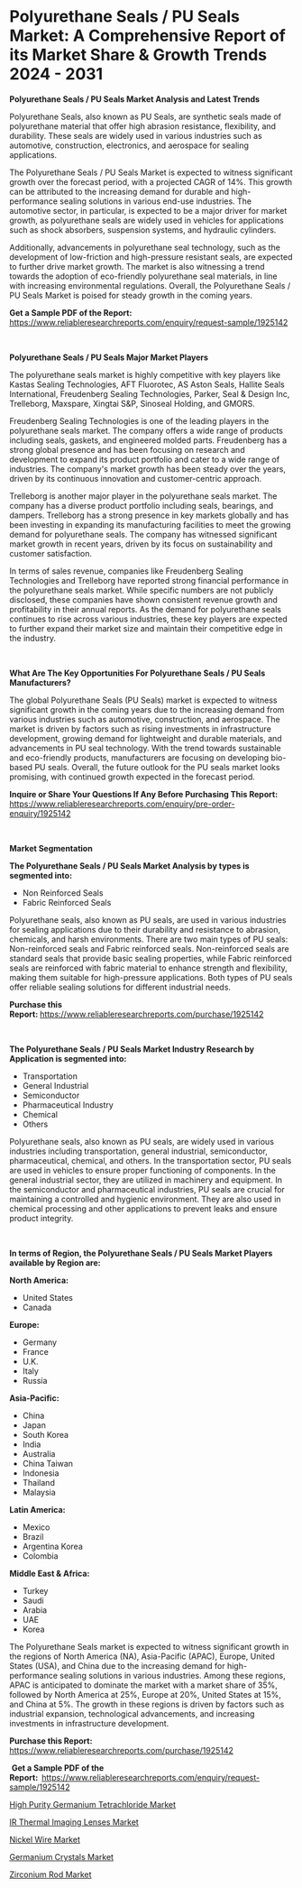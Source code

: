 <p><h1>Polyurethane Seals / PU Seals Market: A Comprehensive Report of its Market Share & Growth Trends 2024 - 2031</h1></p><p><strong>Polyurethane Seals / PU Seals Market Analysis and Latest Trends</strong></p>
<p><p>Polyurethane Seals, also known as PU Seals, are synthetic seals made of polyurethane material that offer high abrasion resistance, flexibility, and durability. These seals are widely used in various industries such as automotive, construction, electronics, and aerospace for sealing applications.</p><p>The Polyurethane Seals / PU Seals Market is expected to witness significant growth over the forecast period, with a projected CAGR of 14%. This growth can be attributed to the increasing demand for durable and high-performance sealing solutions in various end-use industries. The automotive sector, in particular, is expected to be a major driver for market growth, as polyurethane seals are widely used in vehicles for applications such as shock absorbers, suspension systems, and hydraulic cylinders.</p><p>Additionally, advancements in polyurethane seal technology, such as the development of low-friction and high-pressure resistant seals, are expected to further drive market growth. The market is also witnessing a trend towards the adoption of eco-friendly polyurethane seal materials, in line with increasing environmental regulations. Overall, the Polyurethane Seals / PU Seals Market is poised for steady growth in the coming years.</p></p>
<p><strong>Get a Sample PDF of the Report:&nbsp;</strong> <a href="https://www.reliableresearchreports.com/enquiry/request-sample/1925142">https://www.reliableresearchreports.com/enquiry/request-sample/1925142</a></p>
<p>&nbsp;</p>
<p><strong>Polyurethane Seals / PU Seals Major Market Players</strong></p>
<p><p>The polyurethane seals market is highly competitive with key players like Kastas Sealing Technologies, AFT Fluorotec, AS Aston Seals, Hallite Seals International, Freudenberg Sealing Technologies, Parker, Seal & Design Inc, Trelleborg, Maxspare, Xingtai S&P, Sinoseal Holding, and GMORS.</p><p>Freudenberg Sealing Technologies is one of the leading players in the polyurethane seals market. The company offers a wide range of products including seals, gaskets, and engineered molded parts. Freudenberg has a strong global presence and has been focusing on research and development to expand its product portfolio and cater to a wide range of industries. The company's market growth has been steady over the years, driven by its continuous innovation and customer-centric approach.</p><p>Trelleborg is another major player in the polyurethane seals market. The company has a diverse product portfolio including seals, bearings, and dampers. Trelleborg has a strong presence in key markets globally and has been investing in expanding its manufacturing facilities to meet the growing demand for polyurethane seals. The company has witnessed significant market growth in recent years, driven by its focus on sustainability and customer satisfaction.</p><p>In terms of sales revenue, companies like Freudenberg Sealing Technologies and Trelleborg have reported strong financial performance in the polyurethane seals market. While specific numbers are not publicly disclosed, these companies have shown consistent revenue growth and profitability in their annual reports. As the demand for polyurethane seals continues to rise across various industries, these key players are expected to further expand their market size and maintain their competitive edge in the industry.</p></p>
<p>&nbsp;</p>
<p><strong>What Are The Key Opportunities For Polyurethane Seals / PU Seals Manufacturers?</strong></p>
<p><p>The global Polyurethane Seals (PU Seals) market is expected to witness significant growth in the coming years due to the increasing demand from various industries such as automotive, construction, and aerospace. The market is driven by factors such as rising investments in infrastructure development, growing demand for lightweight and durable materials, and advancements in PU seal technology. With the trend towards sustainable and eco-friendly products, manufacturers are focusing on developing bio-based PU seals. Overall, the future outlook for the PU seals market looks promising, with continued growth expected in the forecast period.</p></p>
<p><strong>Inquire or Share Your Questions If Any Before Purchasing This Report:</strong> <a href="https://www.reliableresearchreports.com/enquiry/pre-order-enquiry/1925142">https://www.reliableresearchreports.com/enquiry/pre-order-enquiry/1925142</a></p>
<p>&nbsp;</p>
<p><strong>Market Segmentation</strong></p>
<p><strong>The Polyurethane Seals / PU Seals Market Analysis by types is segmented into:</strong></p>
<p><ul><li>Non Reinforced Seals</li><li>Fabric Reinforced Seals</li></ul></p>
<p><p>Polyurethane seals, also known as PU seals, are used in various industries for sealing applications due to their durability and resistance to abrasion, chemicals, and harsh environments. There are two main types of PU seals: Non-reinforced seals and Fabric reinforced seals. Non-reinforced seals are standard seals that provide basic sealing properties, while Fabric reinforced seals are reinforced with fabric material to enhance strength and flexibility, making them suitable for high-pressure applications. Both types of PU seals offer reliable sealing solutions for different industrial needs.</p></p>
<p><strong>Purchase this Report:&nbsp;</strong><a href="https://www.reliableresearchreports.com/purchase/1925142">https://www.reliableresearchreports.com/purchase/1925142</a></p>
<p>&nbsp;</p>
<p><strong>The Polyurethane Seals / PU Seals Market Industry Research by Application is segmented into:</strong></p>
<p><ul><li>Transportation</li><li>General Industrial</li><li>Semiconductor</li><li>Pharmaceutical Industry</li><li>Chemical</li><li>Others</li></ul></p>
<p><p>Polyurethane seals, also known as PU seals, are widely used in various industries including transportation, general industrial, semiconductor, pharmaceutical, chemical, and others. In the transportation sector, PU seals are used in vehicles to ensure proper functioning of components. In the general industrial sector, they are utilized in machinery and equipment. In the semiconductor and pharmaceutical industries, PU seals are crucial for maintaining a controlled and hygienic environment. They are also used in chemical processing and other applications to prevent leaks and ensure product integrity.</p></p>
<p>&nbsp;</p>
<p><strong>In terms of Region, the Polyurethane Seals / PU Seals Market Players available by Region are:</strong></p>
<p>
    <p> <strong> North America: </strong>
        <ul>
            <li>United States</li>
            <li>Canada</li>
        </ul>
        </p> 
    <p> <strong> Europe: </strong>
        <ul>
            <li>Germany</li>
            <li>France</li>
            <li>U.K.</li>
            <li>Italy</li>
            <li>Russia</li>
        </ul>
        </p> 
    <p> <strong> Asia-Pacific: </strong>
        <ul>
            <li>China</li>
            <li>Japan</li>
            <li>South Korea</li>
            <li>India</li>
            <li>Australia</li>
            <li>China Taiwan</li>
            <li>Indonesia</li>
            <li>Thailand</li>
            <li>Malaysia</li>
        </ul>
        </p> 
    <p> <strong> Latin America: </strong>
        <ul>
            <li>Mexico</li>
            <li>Brazil</li>
            <li>Argentina Korea</li>
            <li>Colombia</li>
        </ul>
        </p> 
    <p> <strong> Middle East & Africa: </strong>
        <ul>
            <li>Turkey</li>
            <li>Saudi</li>
            <li>Arabia</li>
            <li>UAE</li>
            <li>Korea</li>
        </ul>
    </p>
    </p>
<p><p>The Polyurethane Seals market is expected to witness significant growth in the regions of North America (NA), Asia-Pacific (APAC), Europe, United States (USA), and China due to the increasing demand for high-performance sealing solutions in various industries. Among these regions, APAC is anticipated to dominate the market with a market share of 35%, followed by North America at 25%, Europe at 20%, United States at 15%, and China at 5%. The growth in these regions is driven by factors such as industrial expansion, technological advancements, and increasing investments in infrastructure development.</p></p>
<p><strong>Purchase this Report: </strong><a href="https://www.reliableresearchreports.com/purchase/1925142">https://www.reliableresearchreports.com/purchase/1925142</a></p>
<p>&nbsp;<strong>Get a Sample PDF of the Report:&nbsp;&nbsp;</strong><a href="https://www.reliableresearchreports.com/enquiry/request-sample/1925142">https://www.reliableresearchreports.com/enquiry/request-sample/1925142</a></p>
<p><strong></strong></p>
<p><p><a href="https://pretty-mail-caf.notion.site/High-Purity-Germanium-Tetrachloride-Market-Dynamics-2024-2031-Also-about-Its-Market-Trends-Project-b0dc48c5b1834779a63e966e07e01bd4">High Purity Germanium Tetrachloride Market</a></p><p><a href="https://circular-yam-9b9.notion.site/IR-Thermal-Imaging-Lenses-Market-Size-Growth-and-Forecast-from-2024-2031-b930f857eef84e44a4c82943bbc7c332">IR Thermal Imaging Lenses Market</a></p><p><a href="https://view.publitas.com/reportprime-1/nickel-wire-market-size-growing-and-forecasted-for-period-from-2024-2031-and-provides-complete-market-analysis-of-this-market/">Nickel Wire Market</a></p><p><a href="https://angry-finch-aaf.notion.site/Germanium-Crystals-Market-Provides-a-Comprehensive-Analysis-Including-a-Macro-Overview-of-the-Market-9b4e05efc90c470eabb8b8f92be7c444">Germanium Crystals Market</a></p><p><a href="https://view.publitas.com/reportprime-1/zirconium-rod-market-size-growing-and-forecasted-for-period-from-2024-2031-and-provides-complete-market-analysis-of-this-market/">Zirconium Rod Market</a></p></p>